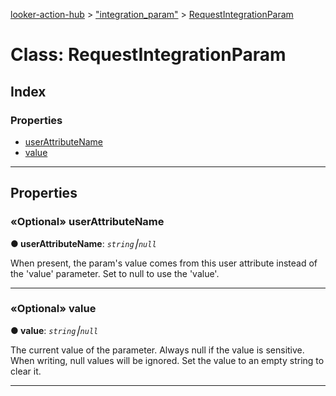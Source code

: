 [looker-action-hub](../README.md) > ["integration_param"](../modules/_integration_param_.md) > [RequestIntegrationParam](../classes/_integration_param_.requestintegrationparam.md)



# Class: RequestIntegrationParam

## Index

### Properties

* [userAttributeName](_integration_param_.requestintegrationparam.md#userattributename)
* [value](_integration_param_.requestintegrationparam.md#value)



---
## Properties
<a id="userattributename"></a>

### «Optional» userAttributeName

**●  userAttributeName**:  *`string`⎮`null`* 




When present, the param's value comes from this user attribute instead of the 'value' parameter. Set to null to use the 'value'.




___

<a id="value"></a>

### «Optional» value

**●  value**:  *`string`⎮`null`* 




The current value of the parameter. Always null if the value is sensitive. When writing, null values will be ignored. Set the value to an empty string to clear it.




___


